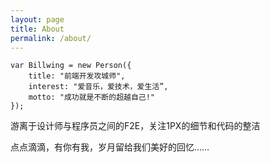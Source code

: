 ```yaml
---
layout: page
title: About
permalink: /about/
---
```



    var Billwing = new Person({
        title: "前端开发攻城师",
        interest: "爱音乐，爱技术，爱生活”,
        motto: "成功就是不断的超越自己!"
    });


游离于设计师与程序员之间的F2E，关注1PX的细节和代码的整洁


点点滴滴，有你有我，岁月留给我们美好的回忆……
